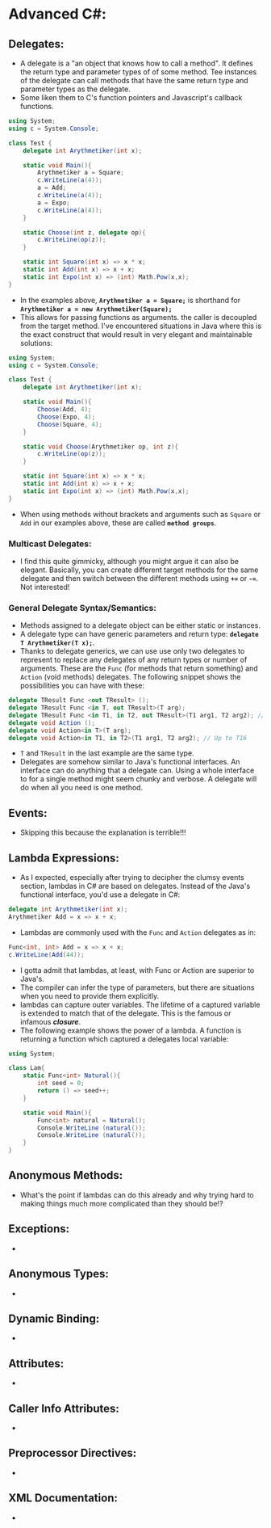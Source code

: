 # Advanced C#:
## Delegates:
- A delegate is a "an object that knows how to call a method". It defines the return type and parameter types of of some method. Tee instances of the delegate can call methods that have the same return type and parameter types as the delegate.
- Some liken them to C's function pointers and Javascript's callback functions.
```cs
using System;
using c = System.Console;

class Test {
	delegate int Arythmetiker(int x);

	static void Main(){ 
		Arythmetiker a = Square;
		c.WriteLine(a(4));
		a = Add;
		c.WriteLine(a(4));
		a = Expo;
		c.WriteLine(a(4));
	}

	static Choose(int z, delegate op){
		c.WriteLine(op(z));
	}

	static int Square(int x) => x * x;
	static int Add(int x) => x + x;
	static int Expo(int x) => (int) Math.Pow(x,x);
}
```
- In the examples above, **`Arythmetiker a = Square;`** is shorthand for **`Arythmetiker a = new Arythmetiker(Square);`**
- This allows for passing functions as arguments. the caller is decoupled from the target method. I've encountered situations in Java where this is the exact construct that would result in very elegant and maintainable solutions:
```cs
using System;
using c = System.Console;

class Test {
	delegate int Arythmetiker(int x);

	static void Main(){ 
		Choose(Add, 4);
		Choose(Expo, 4);
		Choose(Square, 4);
	}

	static void Choose(Arythmetiker op, int z){
		c.WriteLine(op(z));
	}

	static int Square(int x) => x * x;
	static int Add(int x) => x + x;
	static int Expo(int x) => (int) Math.Pow(x,x);
}
```
- When using methods without brackets and arguments such as `Square` or `Add` in our examples above, these are called **`method groups`**.

### Multicast Delegates:
- I find this quite gimmicky, although you might argue it can also be elegant. Basically, you can create different target methods for the same delegate and then switch between the different methods using **`+=`** or **`-=`**. Not interested!

### General Delegate Syntax/Semantics:
- Methods assigned to a delegate object can be either static or instances.
- A delegate type can have generic parameters and return type: **`delegate T Arythmetiker(T x);`**.
- Thanks to delegate generics, we can use use only two delegates to represent to replace any delegates of any return types or number of arguments. These are the `Func` (for methods that return something) and `Action` (void methods) delegates. The following snippet shows the possibilities you can have with these:
```cs
delegate TResult Func <out TResult> ();
delegate TResult Func <in T, out TResult>(T arg);
delegate TResult Func <in T1, in T2, out TResult>(T1 arg1, T2 arg2); // Up to 16 arguments
delegate void Action ();
delegate void Action<in T>(T arg);
delegate void Action<in T1, in T2>(T1 arg1, T2 arg2); // Up to T16
```
- `T` and `TResult` in the last example are the same type.
- Delegates are somehow similar to Java's functional interfaces. An interface can do anything that a delegate can. Using a whole interface to for a single method might seem chunky and verbose. A delegate will do when all you need is one method. 

## Events:
- Skipping this because the explanation is terrible!!!

## Lambda Expressions:
- As I expected, especially after trying to decipher the clumsy events section, lambdas in C# are based on delegates. Instead of the Java's functional interface, you'd use a delegate in C#:
```cs
delegate int Arythmetiker(int x);
Arythmetiker Add = x => x + x;
```
- Lambdas are commonly used with the `Func` and `Action` delegates as in:
```cs
Func<int, int> Add = x => x + x; 
c.WriteLine(Add(44));
```
- I gotta admit that lambdas, at least, with Func or Action are superior to Java's.
- The compiler can infer the type of parameters, but there are situations when you need to provide them explicitly.
- lambdas can capture outer variables. The lifetime of a captured variable is extended to match that of the delegate. This is the famous or infamous ***closure***.
- The following example shows the power of a lambda. A function is returning a function which captured a delegates local variable:
```cs
using System;

class Lam{
	static Func<int> Natural(){
  		int seed = 0;
  		return () => seed++;
  	}

	static void Main(){
  		Func<int> natural = Natural();
  		Console.WriteLine (natural());
  		Console.WriteLine (natural());
	}
}
```

## Anonymous Methods:
- What's the point if lambdas can do this already and why trying hard to making things much more complicated than they should be!?

## Exceptions:
-

## Anonymous Types:
-

## Dynamic Binding:
-

## Attributes:
-

## Caller Info Attributes:
-

## Preprocessor Directives:
-

## XML Documentation:
-
